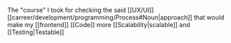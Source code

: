 The "course" I took for checking the said [[UX/UI]] [[carreer/development/programming/Process#Noun|approach]] that would make my [[frontend]] [[Code]] more [[Scalability|scalable]] and [[Testing|Testable]]